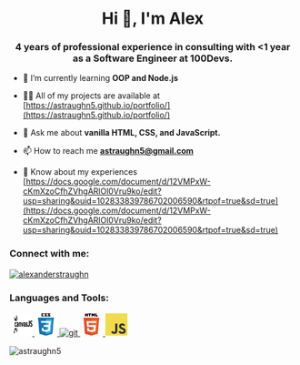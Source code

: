 <h1 align="center">Hi 👋, I'm Alex</h1>
<h3 align="center">4 years of professional experience in consulting with <1 year as a Software Engineer at 100Devs.</h3>

- 🌱 I’m currently learning **OOP and Node.js**

- 👨‍💻 All of my projects are available at [https://astraughn5.github.io/portfolio/](https://astraughn5.github.io/portfolio/)

- 💬 Ask me about **vanilla HTML, CSS, and JavaScript.**

- 📫 How to reach me **astraughn5@gmail.com**

- 📄 Know about my experiences [https://docs.google.com/document/d/12VMPxW-cKmXzoCfhZVhgARlOl0Vru9ko/edit?usp=sharing&ouid=102833839786702006590&rtpof=true&sd=true](https://docs.google.com/document/d/12VMPxW-cKmXzoCfhZVhgARlOl0Vru9ko/edit?usp=sharing&ouid=102833839786702006590&rtpof=true&sd=true)

<h3 align="left">Connect with me:</h3>
<p align="left">
<a href="https://linkedin.com/in/alexanderstraughn" target="blank"><img align="center" src="https://raw.githubusercontent.com/rahuldkjain/github-profile-readme-generator/master/src/images/icons/Social/linked-in-alt.svg" alt="alexanderstraughn" height="30" width="40" /></a>
</p>

<h3 align="left">Languages and Tools:</h3>
<p align="left"> <a href="https://canvasjs.com" target="_blank" rel="noreferrer"> <img src="https://raw.githubusercontent.com/Hardik0307/Hardik0307/master/assets/canvasjs-charts.svg" alt="canvasjs" width="40" height="40"/> </a> <a href="https://www.w3schools.com/css/" target="_blank" rel="noreferrer"> <img src="https://raw.githubusercontent.com/devicons/devicon/master/icons/css3/css3-original-wordmark.svg" alt="css3" width="40" height="40"/> </a> <a href="https://git-scm.com/" target="_blank" rel="noreferrer"> <img src="https://www.vectorlogo.zone/logos/git-scm/git-scm-icon.svg" alt="git" width="40" height="40"/> </a> <a href="https://www.w3.org/html/" target="_blank" rel="noreferrer"> <img src="https://raw.githubusercontent.com/devicons/devicon/master/icons/html5/html5-original-wordmark.svg" alt="html5" width="40" height="40"/> </a> <a href="https://developer.mozilla.org/en-US/docs/Web/JavaScript" target="_blank" rel="noreferrer"> <img src="https://raw.githubusercontent.com/devicons/devicon/master/icons/javascript/javascript-original.svg" alt="javascript" width="40" height="40"/> </a> </p>

<p><img align="center" src="https://github-readme-streak-stats.herokuapp.com/?user=astraughn5&" alt="astraughn5" /></p>
